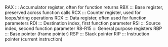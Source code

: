 RAX  ::: Accumulator register, often for function returns
RBX  ::: Base register, preserved across function calls
RCX  ::: Counter register, used for loops/string operations
RDX  ::: Data register, often used for function parameters
RDI  ::: Destination index, first function parameter
RSI  ::: Source index, second function parameter
R8-R15 ::: General purpose registers
RBP  ::: Base pointer (frame pointer)
RSP  ::: Stack pointer
RIP  ::: Instruction pointer (current instruction)